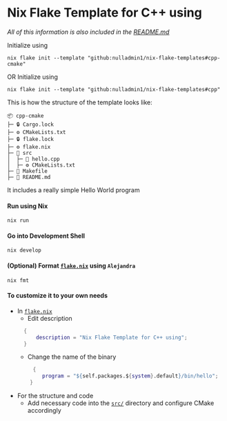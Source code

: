 # Nix Flake Template for C++ using 

*All of this information is also included in the [README.md](https://github.com/nulladmin1/nix-flake-templates/blob/main/flake.nix)*

Initialize using
```shell  
nix flake init --template "github:nulladmin1/nix-flake-templates#cpp-cmake"
```
OR
Initialize using
```shell  
nix flake init --template "github:nulladmin1/nix-flake-templates#cpp"
```

This is how the structure of the template looks like:
```
📦 cpp-cmake
├─ 🔒 Cargo.lock
├─ ⚙️ CMakeLists.txt
├─ 🔒 flake.lock
├─ ⚙️ flake.nix
├─ 📁 src
│  ├─ 📝 hello.cpp
│  ├─ ⚙️ CMakeLists.txt
├─ 🔨 Makefile
├─ 📃 README.md
 ```

It includes a really simple Hello World program

#### Run using Nix

```shell
nix run
```

#### Go into Development Shell
```shell
nix develop
```

#### (Optional) Format [`flake.nix`](flake.nix) using ```Alejandra```
```shell
nix fmt
```

#### To customize it to your own needs

* In [`flake.nix`](flake.nix)
  * Edit description
  ```nix
    {
        description = "Nix Flake Template for C++ using";
    }	
    ``` 
  * Change the name of the binary
  ```nix
       {
          program = "${self.packages.${system}.default}/bin/hello";
      }
    ```
* For the structure and code
  * Add necessary code into the [`src/`](src) directory and configure CMake accordingly